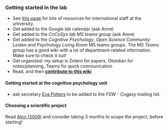 ### Getting started in the lab
- See [this page](https://www.medewerkers.universiteitleiden.nl/po/international-staff?cf=sociale-wetenschappen&cd=psychologie) for lots of resources for international staff at the university.
- Get added to the Google lab calendar (ask Anne)
- Get added to the _CoCoSys lab MS teams group_ (ask Anne)
- Get added to the _Cognitive Psychology_, _Open Science Community Leiden_ and _Psychology Living Room_ MS teams groups. The _MS Teams_ group has a good wiki with a lot of department-related information. Make sure to check it out!
- Get organized: my setup is Zotero for papers, Obsidian for notes/planning, Teams for quick communication
- Read, and then **[contribute to this wiki](https://github.com/anne-urai/lab_wiki/ContributeToWiki.html)**

#### Getting started at the cognitive psychology unit
- ask secretary [Eva Potters](https://www.universiteitleiden.nl/en/staffmembers/eva-potters#tab-1) to be added to the _FSW - Cogpsy_ mailing list. 

#### Choosing a scientific project
Read [Alon (2009)](http://linkinghub.elsevier.com/retrieve/pii/S1097276509006418) and consider taking 3 months to scope the project, before starting!

